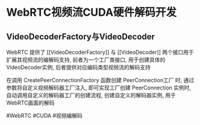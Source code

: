 # WebRTC视频流CUDA硬件解码开发

## VideoDecoderFactory与VideoDecoder

WebRTC 提供了 [[VideoDecoderFactory]] 与 [[VideoDecoder]] 两个接口用于扩展其视频流的编解码支持, 前者为一个工厂类接口, 用于创建具体的VideoDecoder实例, 后者提供对应编码类型视频流的解码支持

在调用 CreatePeerConnectionFactory 函数创建 PeerConnection工厂 时, 通过参数将自定义视频解码器工厂注入, 即可实现工厂创建 PeerConnection 实例时, 自动调用自定义的解码器工厂的创建流程, 创建自定义的解码器实例, 用于WebRTC画面的解码


#WebRTC #CUDA  #视频编解码 